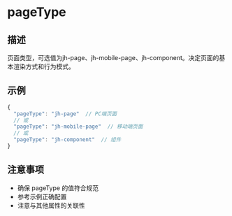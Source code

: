 # pageType

## 描述
页面类型，可选值为jh-page、jh-mobile-page、jh-component。决定页面的基本渲染方式和行为模式。

## 示例
```javascript
{
  "pageType": "jh-page"  // PC端页面
  // 或
  "pageType": "jh-mobile-page"  // 移动端页面
  // 或
  "pageType": "jh-component"  // 组件
}
```

## 注意事项
- 确保 pageType 的值符合规范
- 参考示例正确配置
- 注意与其他属性的关联性
